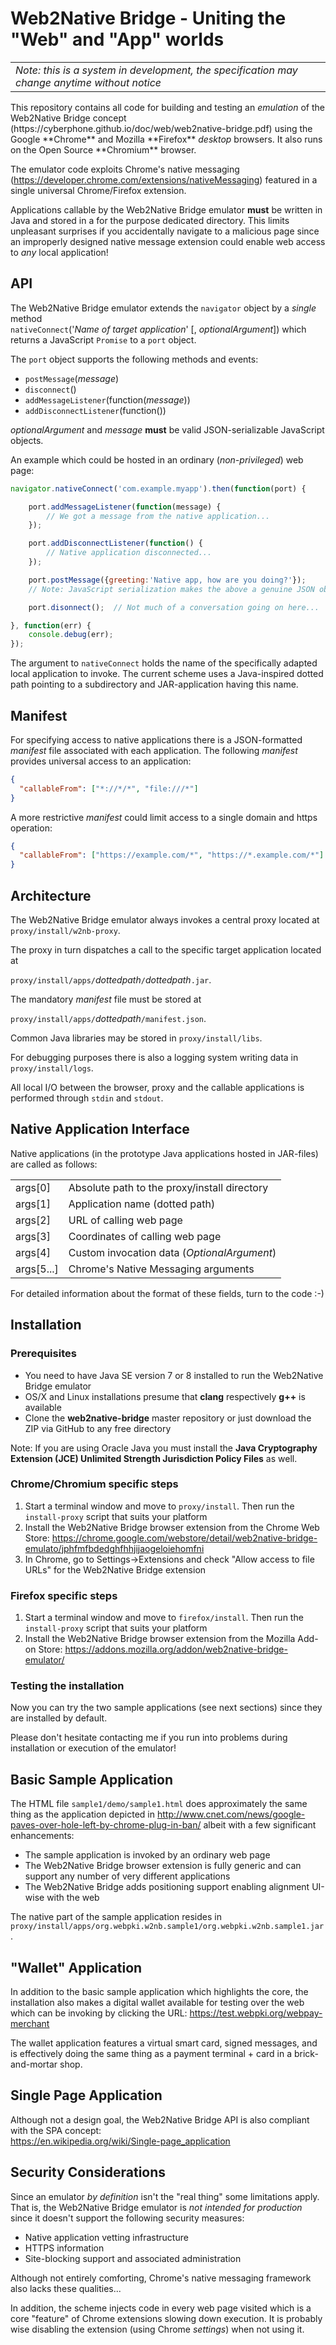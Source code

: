 # Web2Native Bridge - Uniting the "Web" and "App" worlds

<table><tr><td><i>Note: this is a system in development, the specification may change anytime without notice</i></td></tr></table>
This repository contains all code for building and testing an <i>emulation</i> of
the Web2Native Bridge concept
(https://cyberphone.github.io/doc/web/web2native-bridge.pdf)
using the Google **Chrome** and Mozilla **Firefox** <i>desktop</i> browsers.  It also runs on the Open Source **Chromium** browser. 

The emulator code exploits Chrome's native messaging (https://developer.chrome.com/extensions/nativeMessaging)
featured in a single universal Chrome/Firefox extension.

Applications callable by the Web2Native Bridge emulator **must** be written in Java and stored in a for the purpose
dedicated directory.  This limits unpleasant surprises
if you accidentally navigate to a malicious page since
an improperly designed native message extension could enable web access to *any* local application!

## API
The Web2Native Bridge emulator extends the <code>navigator</code> object by a *single* method<br>
<code>nativeConnect</code>('*Name of target application*' [, *optionalArgument*]) which
returns a JavaScript <code>Promise</code> to a <code>port</code> object.

The <code>port</code> object supports the following methods and events:
* <code>postMessage</code>(*message*)
* <code>disconnect</code>()
* <code>addMessageListener</code>(function(*message*))
* <code>addDisconnectListener</code>(function())

*optionalArgument* and *message* **must** be valid JSON-serializable JavaScript objects.

An example which could be hosted in an ordinary (*non-privileged*) web page:
```javascript
navigator.nativeConnect('com.example.myapp').then(function(port) {

    port.addMessageListener(function(message) {
        // We got a message from the native application...
    });

    port.addDisconnectListener(function() {
        // Native application disconnected...
    });

    port.postMessage({greeting:'Native app, how are you doing?'});
    // Note: JavaScript serialization makes the above a genuine JSON object

    port.disonnect();  // Not much of a conversation going on here...

}, function(err) {
    console.debug(err);
});
```
The argument to <code>nativeConnect</code> holds the name of the specifically adapted local application to invoke.   The current scheme uses a Java-inspired dotted path pointing to a subdirectory and JAR-application having this name.

## Manifest
For specifying access to native applications there is a JSON-formatted *manifest* file associated with each application.
The following *manifest* provides universal access to an application:
```json
{
  "callableFrom": ["*://*/*", "file:///*"]
}
```
A more restrictive *manifest* could limit access to a single domain and https operation:
```json
{
  "callableFrom": ["https://example.com/*", "https://*.example.com/*"]
}
```

## Architecture
The Web2Native Bridge emulator always invokes a central proxy located at <code>proxy/install/w2nb-proxy</code>.<br>

The proxy in turn dispatches a call to the specific target application located at<br><code>
proxy/install/apps/</code>*dottedpath*<code>/</code>*dottedpath*<code>.jar</code>.

The mandatory *manifest* file must be stored at<br><code>
proxy/install/apps/</code>*dottedpath*<code>/manifest.json</code>.

Common Java libraries may be stored in <code>proxy/install/libs</code>.

For debugging purposes there is also a logging system writing data in <code>proxy/install/logs</code>.

All local I/O between the browser, proxy and the callable applications
is performed through <code>stdin</code> and <code>stdout</code>.

## Native Application Interface
Native applications (in the prototype Java applications hosted in JAR-files) are called as follows:
<table>
<tr><td>args[0]</td><td>Absolute path to the proxy/install directory</td></tr>
<tr><td>args[1]</td><td>Application name (dotted path)</td></tr>
<tr><td>args[2]</td><td>URL of calling web page</td></tr>
<tr><td>args[3]</td><td>Coordinates of calling web page</td></tr>
<tr><td>args[4]</td><td>Custom invocation data (<i>OptionalArgument</i>)</td></tr>
<tr><td>args[5...]</td><td>Chrome's Native Messaging arguments</td></tr>
</table>
For detailed information about the format of these fields, turn to the code :-)

## Installation
### Prerequisites
* You need to have Java SE version 7 or 8 installed to run the Web2Native Bridge emulator
* OS/X and Linux installations presume that **clang** respectively **g++** is available
* Clone the **web2native-bridge** master repository or just download the ZIP via GitHub to any free directory

Note: If you are using Oracle Java you must install the **Java Cryptography Extension (JCE) Unlimited Strength Jurisdiction Policy Files** as well.

### Chrome/Chromium specific steps
1. Start a terminal window and move to <code>proxy/install</code>. Then run the <code>install-proxy</code> script that suits your platform
2. Install the Web2Native Bridge browser extension from the Chrome Web Store:
https://chrome.google.com/webstore/detail/web2native-bridge-emulato/jphfmfbdedghfhhjijaogeloiehomfni
3. In Chrome, go to Settings->Extensions and check "Allow access to file URLs" for the Web2Native Bridge extension 

### Firefox specific steps
1. Start a terminal window and move to <code>firefox/install</code>. Then run the <code>install-proxy</code> script that suits your platform
2. Install the Web2Native Bridge browser extension from the Mozilla Add-on Store:
https://addons.mozilla.org/addon/web2native-bridge-emulator/

### Testing the installation
Now you can try the two sample applications (see next sections) since they are installed by default.

Please don't hesitate contacting me if you run into problems during installation or execution of the emulator!

## Basic Sample Application
The HTML file <code>sample1/demo/sample1.html</code> does approximately
the same thing as the application depicted in
http://www.cnet.com/news/google-paves-over-hole-left-by-chrome-plug-in-ban/
albeit with a few significant enhancements:
* The sample application is invoked by an ordinary web page
* The Web2Native Bridge browser extension is fully generic and can support any number of very different applications
* The Web2Native Bridge adds positioning support enabling alignment UI-wise with the web  

The native part of the sample application resides in <code>proxy/install/apps/org.webpki.w2nb.sample1/org.webpki.w2nb.sample1.jar</code>.

## "Wallet" Application
In addition to the basic sample application which highlights the core, the installation also makes a digital wallet
available for testing over the web which can be invoking by clicking the URL:
https://test.webpki.org/webpay-merchant

The wallet application features a virtual smart card, signed messages, and is effectively doing the
same thing as a payment terminal + card in a brick-and-mortar shop.

## Single Page Application
Although not a design goal, the Web2Native Bridge API is also compliant with the SPA concept:<br>
https://en.wikipedia.org/wiki/Single-page_application

## Security Considerations
Since an emulator *by definition* isn't the "real thing" some limitations apply. That is, the Web2Native Bridge
emulator is *not intended for production* since it doesn't support the following security measures:
* Native application vetting infrastructure
* HTTPS information
* Site-blocking support and associated administration
 
Although not entirely comforting, Chrome's native messaging framework also lacks these qualities...

In addition, the scheme injects code in every web page visited which is a core "feature" of Chrome extensions
slowing down execution.  It is probably wise disabling the extension (using Chrome *settings*) when not using it.
